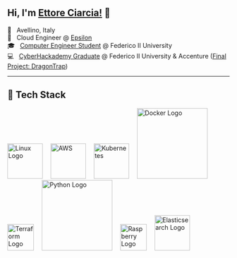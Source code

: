 
## Hi, I'm [Ettore Ciarcia!](https://ettoreciarcia.com) 👋

<!-- ABOUT_START -->
📌 &nbsp; Avellino, Italy  
💼 &nbsp; Cloud Engineer @ [Epsilon](https://www.epsilonline.com/)  
🎓 &nbsp; [Computer Engineer Student](https://www.unina.it/-/1483951-ingegneria-informatica) @ Federico II University <br>
💻 &nbsp; [CyberHackademy Graduate](https://academy.dieti.unina.it/index.php/cybersecurity-hackademy-it) @ Federico II University & Accenture ([Final Project: DragonTrap](https://www.youtube.com/watch?v=DDVL2ZiZcyg&t=4s)) 

___

## 🥞 Tech Stack
 

 

<img src="https://cdn.worldvectorlogo.com/logos/linux-tux-1.svg" title="Linux" alt="Linux Logo" width="80"/>&emsp;
<img src="https://cdn.worldvectorlogo.com/logos/aws-2.svg" title="AWS" alt="AWS" width="80"/>&emsp;
<img src="https://cdn.worldvectorlogo.com/logos/kubernets.svg" title="Kubernetes" alt="Kubernetes" width="80"/>&emsp;
<img src="https://cdn.worldvectorlogo.com/logos/docker-3.svg" title="Docker" alt="Docker Logo" width="160"/>&emsp;
<img src="https://cdn.worldvectorlogo.com/logos/terraform-enterprise.svg" title="Terraform Logo" alt="Terraform Logo" width="60"/>&emsp;
<img src="https://cdn.worldvectorlogo.com/logos/python-3.svg" title="Python Logo" alt="Python Logo" width="160"/>&emsp;
<img src="https://cdn.worldvectorlogo.com/logos/raspberry-pi.svg" title="Raspberry Logo" alt="Raspberry Logo" width="60"/>&emsp;
<img src="https://cdn.worldvectorlogo.com/logos/elastic-stack.svg" title="Elasticsearch Logo" alt="Elasticsearch Logo" width="80"/>&emsp;



 <br> 

<!-- [![Anurag's GitHub stats](https://github-readme-stats.vercel.app/api?username=ettoreciarcia)](https://github.com/anuraghazra/github-readme-stats) -->


